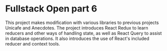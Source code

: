 # Fullstack Open part 6

This project makes modification with various libraries to previous projects Unicafe and Anecdotes.
The project introduces React Redux to learn reducers and other ways of handling state, as well as
React Query to assist in database operations. It also introduces the use of React's included
reducer and context tools.
